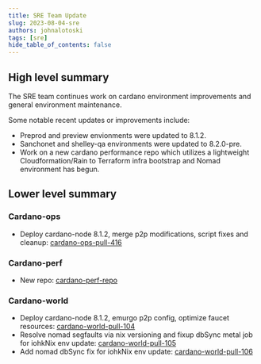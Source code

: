 ```yaml
---
title: SRE Team Update
slug: 2023-08-04-sre
authors: johnalotoski
tags: [sre]
hide_table_of_contents: false
---
```


## High level summary

The SRE team continues work on cardano environment improvements and general environment maintenance.

Some notable recent updates or improvements include:
* Preprod and preview envionments were updated to 8.1.2.
* Sanchonet and shelley-qa environments were updated to 8.2.0-pre.
* Work on a new cardano performance repo which utilizes a lightweight Cloudformation/Rain to Terraform infra bootstrap and Nomad environment has begun.

## Lower level summary

### Cardano-ops
* Deploy cardano-node 8.1.2, merge p2p modifications, script fixes and cleanup: [cardano-ops-pull-416](https://github.com/input-output-hk/cardano-ops/pull/416)

### Cardano-perf
* New repo: [cardano-perf-repo](https://github.com/input-output-hk/cardano-perf)

### Cardano-world
* Deploy cardano-node 8.1.2, emurgo p2p config, optimize faucet resources: [cardano-world-pull-104](https://github.com/input-output-hk/cardano-world/pull/104)
* Resolve nomad segfaults via nix versioning and fixup dbSync metal job for iohkNix env update: [cardano-world-pull-105](https://github.com/input-output-hk/cardano-world/pull/105)
* Add nomad dbSync fix for iohkNix env update: [cardano-world-pull-106](https://github.com/input-output-hk/cardano-world/pull/106)
